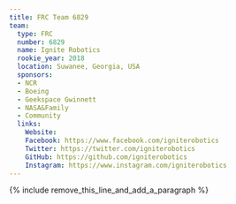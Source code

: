 ```yaml
---
title: FRC Team 6829
team:
  type: FRC
  number: 6829
  name: Ignite Robotics
  rookie_year: 2018
  location: Suwanee, Georgia, USA
  sponsors:
  - NCR
  - Boeing
  - Geekspace Gwinnett
  - NASA&Family
  - Community
  links:
    Website: 
    Facebook: https://www.facebook.com/igniterobotics
    Twitter: https://twitter.com/igniterobotics
    GitHub: https://github.com/igniterobotics
    Instagram: https://www.instagram.com/igniterobotics
---
```


{% include remove_this_line_and_add_a_paragraph %}